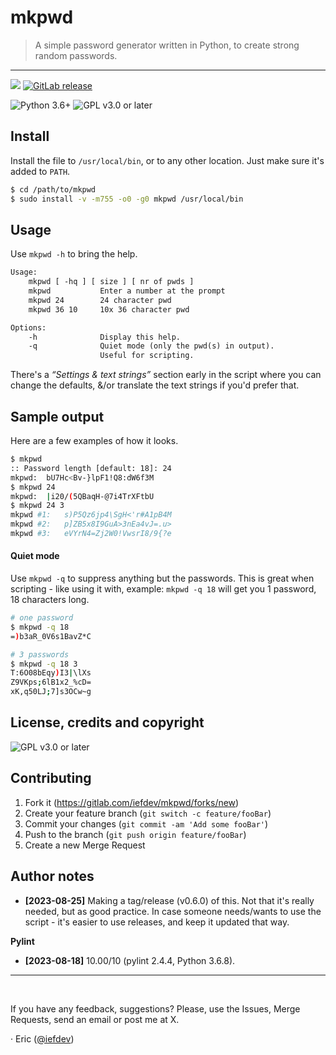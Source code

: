 # mkpwd

> A simple password generator written in Python, to create strong random passwords.

- - -

[![][mainBadge]][main] [![GitLab release][latestBadge]][latest]

![][pythonVersion] ![][licenseBadge]


## Install

Install the file to `/usr/local/bin`, or to any other location. Just make sure it's added to `PATH`.

```bash
$ cd /path/to/mkpwd
$ sudo install -v -m755 -o0 -g0 mkpwd /usr/local/bin
```

## Usage

Use `mkpwd -h` to bring the help.

```txt
Usage:
    mkpwd [ -hq ] [ size ] [ nr of pwds ]
    mkpwd           Enter a number at the prompt
    mkpwd 24        24 character pwd
    mkpwd 36 10     10x 36 character pwd

Options:
    -h              Display this help.
    -q              Quiet mode (only the pwd(s) in output).
                    Useful for scripting.
```

There's a _“Settings & text strings”_ section early in the script where you can change the defaults, &/or translate the text strings if you'd prefer that.


## Sample output

Here are a few examples of how it looks.

```bash
$ mkpwd
:: Password length [default: 18]: 24
mkpwd:  bU7Hc<Bv-}lpF1!Q8:dW6f3M
$ mkpwd 24
mkpwd:  |i20/(5QBaqH-@7i4TrXFtbU
$ mkpwd 24 3
mkpwd #1:   s)P5Qz6jp4\SgH<'r#A1pB4M
mkpwd #2:   p]ZB5x8I9GuA>3nEa4vJ=.u>
mkpwd #3:   eVYrN4=Zj2W0!VwsrI8/9{?e
```


#### Quiet mode

Use `mkpwd -q` to suppress anything but the passwords. This is great when scripting - like using it with, example: `mkpwd -q 18` will get you 1 password, 18 characters long.

```bash
# one password
$ mkpwd -q 18
=)b3aR_0V6s1BavZ*C

# 3 passwords
$ mkpwd -q 18 3
T:6O08bEqy)I3|\lXs
Z9VKps;6lB1x2_%cD=
xK,q50LJ;7]s3OCw~g
```


## License, credits and copyright

![][licenseBadge]


## Contributing

1. Fork it (<https://gitlab.com/iefdev/mkpwd/forks/new>)
2. Create your feature branch (`git switch -c feature/fooBar`)
3. Commit your changes (`git commit -am 'Add some fooBar'`)
4. Push to the branch (`git push origin feature/fooBar`)
5. Create a new Merge Request


## Author notes

-   **[2023-08-25]** Making a tag/release (v0.6.0) of this. Not that it's really needed,
    but as good practice. In case someone needs/wants to use the script - it's easier to use
    releases, and keep it updated that way.

**Pylint**

-   **[2023-08-18]** 10.00/10 (pylint 2.4.4, Python 3.6.8).

- - -

 

If you have any feedback, suggestions? Please, use the Issues, Merge Requests, send an email or post me at X.

· Eric ([@iefdev][x])

<!-- Markdown: link & image dfn's -->
[pythonVersion]: https://img.shields.io/badge/python-3.6+-FFD343.svg?logo=python&logoColor=FFD343&labelColor=3D75AD&style=plastic "Python 3.6+"
[licenseBadge]: https://img.shields.io/badge/license-GPL--3.0--or--later-C00?style=plastic "GPL v3.0 or later"
[mainBadge]: https://img.shields.io/badge/main-v0.99-778899.svg?logo=gitlab&style=plastic
[latestBadge]: https://img.shields.io/badge/latest-v0.6.0-blue.svg?logo=gitlab&style=plastic
[latest]: https://gitlab.com/iefdev/mkpwd/-/releases/ "Latest tag/release"
[main]: https://gitlab.com/iefdev/mkpwd/ "main branch"
[x]: https://twitter.com/iefdev

